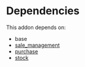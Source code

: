 # Dependencies

This addon depends on:

- base
- [sale_management](https://github.com/bringout/oca-ocb-sale)
- [purchase](https://github.com/bringout/oca-ocb-core)
- [stock](https://github.com/bringout/oca-ocb-warehouse)
